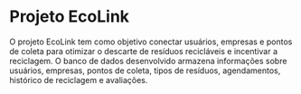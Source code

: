 # Projeto EcoLink 

O projeto EcoLink tem como objetivo conectar usuários, empresas e pontos de coleta para
otimizar o descarte de resíduos recicláveis e incentivar a reciclagem.
O banco de dados desenvolvido armazena informações sobre usuários, empresas, pontos de
coleta, tipos de resíduos, agendamentos, histórico de reciclagem e avaliações.
